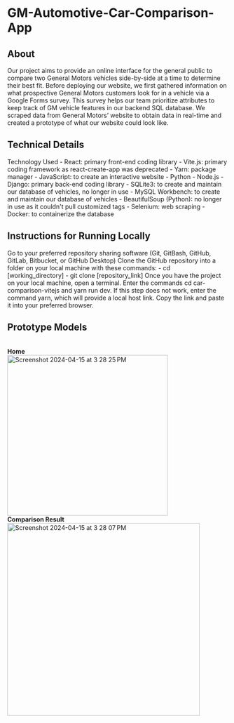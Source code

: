 # GM-Automotive-Car-Comparison-App
<h2>About</h2>
Our project aims to provide an online interface for the general public to compare two General Motors vehicles side-by-side at a time to determine their best fit. Before deploying our website, we first gathered information on what prospective General Motors customers look for in a vehicle via a Google Forms survey. This survey helps our team prioritize attributes to keep track of GM vehicle features in our backend SQL database. We scraped data from General Motors’ website to obtain data in real-time and created a prototype of what our website could look like.

<h2>Technical Details</h2>
Technology Used
- React: primary front-end coding library
- Vite.js: primary coding framework as react-create-app was deprecated
- Yarn: package manager
- JavaScript: to create an interactive website
- Python
- Node.js
- Django: primary back-end coding library
- SQLite3: to create and maintain our database of vehicles, no longer in use
- MySQL Workbench: to create and maintain our database of vehicles
- BeautifulSoup (Python): no longer in use as it couldn't pull customized tags
- Selenium: web scraping
- Docker: to containerize the database

<h2>Instructions for Running Locally</h2>
Go to your preferred repository sharing software (Git, GitBash, GitHub, GitLab, Bitbucket, or GitHub Desktop)
Clone the GitHub repository into a folder on your local machine with these commands:
- cd [working_directory]
- git clone [repository_link]
Once you have the project on your local machine, open a terminal. Enter the commands cd car-comparison-vitejs and yarn run dev.
If this step does not work, enter the command yarn, which will provide a local host link. Copy the link and paste it into your preferred browser.

<h2>Prototype Models</h2>

<br>**Home**<br><img width="366" alt="Screenshot 2024-04-15 at 3 28 25 PM" src="https://github.com/MTUHIDE/GM-Automotive-Car-Comparison-App/assets/70418825/65da1df4-4a0a-42a2-a624-76c8968cde1a"> 
<br>**Comparison Result**<br><img width="439" alt="Screenshot 2024-04-15 at 3 28 07 PM" src="https://github.com/MTUHIDE/GM-Automotive-Car-Comparison-App/assets/70418825/8b88f641-e99c-4838-aa58-8d7ee2ddfc37">

